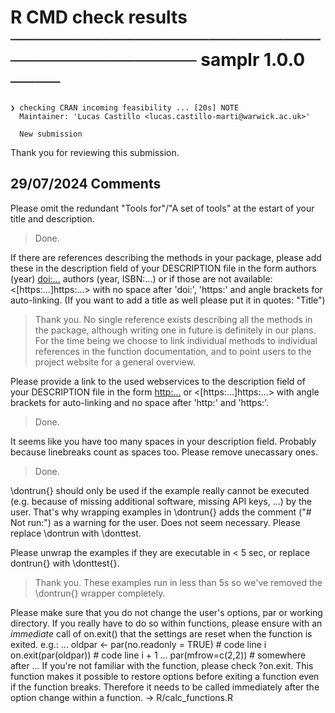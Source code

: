 # R CMD check results ──────────────────────────────────────── samplr 1.0.0 ────
```
❯ checking CRAN incoming feasibility ... [20s] NOTE
  Maintainer: 'Lucas Castillo <lucas.castillo-marti@warwick.ac.uk>'
  
  New submission
```
Thank you for reviewing this submission. 

## 29/07/2024 Comments 
Please omit the redundant "Tools for"/"A set of tools" at the estart of
your title and description.

> Done.

If there are references describing the methods in your package, please
add these in the description field of your DESCRIPTION file in the form
authors (year) <doi:...>
authors (year, ISBN:...)
or if those are not available: <[https:...]https:...>
with no space after 'doi:', 'https:' and angle brackets for
auto-linking. (If you want to add a title as well please put it in
quotes: "Title")

> Thank you. No single reference exists describing all the methods in the package, although writing one in future is definitely in our plans. For the time being we choose to link individual methods to individual references in the function documentation, and to point users to the project website for a general overview.

Please provide a link to the used webservices to the description field
of your DESCRIPTION file in the form
<http:...> or <[https:...]https:...>
with angle brackets for auto-linking and no space after 'http:' and
'https:'.

> Done. 

It seems like you have too many spaces in your description field.
Probably because linebreaks count as spaces too.
Please remove unecassary ones.

> Done. 

\dontrun{} should only be used if the example really cannot be executed
(e.g. because of missing additional software, missing API keys, ...) by
the user. That's why wrapping examples in \dontrun{} adds the comment
("# Not run:") as a warning for the user. Does not seem necessary.
Please replace \dontrun with \donttest.

Please unwrap the examples if they are executable in < 5 sec, or replace
dontrun{} with \donttest{}.

> Thank you. These examples run in less than 5s so we've removed the \dontrun{} wrapper completely. 

Please make sure that you do not change the user's options, par or
working directory. If you really have to do so within functions, please
ensure with an *immediate* call of on.exit() that the settings are reset
when the function is exited.
e.g.:
...
oldpar <- par(no.readonly = TRUE) # code line i
on.exit(par(oldpar)) # code line i + 1
...
par(mfrow=c(2,2)) # somewhere after
...
If you're not familiar with the function, please check ?on.exit. This
function makes it possible to restore options before exiting a function
even if the function breaks. Therefore it needs to be called immediately
after the option change within a function.
-> R/calc_functions.R